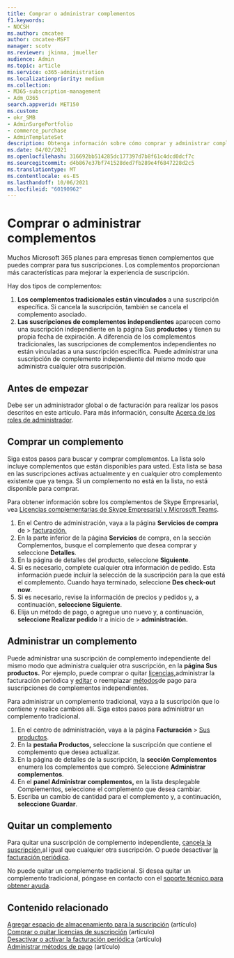 ```yaml
---
title: Comprar o administrar complementos
f1.keywords:
- NOCSH
ms.author: cmcatee
author: cmcatee-MSFT
manager: scotv
ms.reviewer: jkinma, jmueller
audience: Admin
ms.topic: article
ms.service: o365-administration
ms.localizationpriority: medium
ms.collection:
- M365-subscription-management
- Adm_O365
search.appverid: MET150
ms.custom:
- okr_SMB
- AdminSurgePortfolio
- commerce_purchase
- AdminTemplateSet
description: Obtenga información sobre cómo comprar y administrar complementos para su suscripción Microsoft 365 para empresas.
ms.date: 04/02/2021
ms.openlocfilehash: 316692bb514285dc177397d7b8f61c4dcd0dcf7c
ms.sourcegitcommit: d4b867e37bf741528ded7fb289e4f6847228d2c5
ms.translationtype: MT
ms.contentlocale: es-ES
ms.lasthandoff: 10/06/2021
ms.locfileid: "60190962"
---
```

# <a name="buy-or-manage-add-ons"></a>Comprar o administrar complementos

Muchos Microsoft 365 planes para empresas tienen complementos que puedes comprar para tus suscripciones. Los complementos proporcionan más características para mejorar la experiencia de suscripción.

Hay dos tipos de complementos:

1. **Los complementos tradicionales están vinculados** a una suscripción específica. Si cancela la suscripción, también se cancela el complemento asociado.
2. **Las suscripciones de complementos independientes** aparecen como una suscripción independiente en la página Sus **productos** y tienen su propia fecha de expiración. A diferencia de los complementos tradicionales, las suscripciones de complementos independientes no están vinculadas a una suscripción específica. Puede administrar una suscripción de complemento independiente del mismo modo que administra cualquier otra suscripción.

## <a name="before-you-begin"></a>Antes de empezar

Debe ser un administrador global o de facturación para realizar los pasos descritos en este artículo. Para más información, consulte [Acerca de los roles de administrador](../admin/add-users/about-admin-roles.md).

## <a name="buy-an-add-on"></a>Comprar un complemento

Siga estos pasos para buscar y comprar complementos. La lista solo incluye complementos que están disponibles para usted. Esta lista se basa en las suscripciones activas actualmente y en cualquier otro complemento existente que ya tenga. Si un complemento no está en la lista, no está disponible para comprar.

Para obtener información sobre los complementos de Skype Empresarial, vea [Licencias complementarias de Skype Empresarial y Microsoft Teams](/SkypeForBusiness/skype-for-business-and-microsoft-teams-add-on-licensing/skype-for-business-and-microsoft-teams-add-on-licensing).

1. En el Centro de administración, vaya a la página **Servicios de compra** de \> <a href="https://go.microsoft.com/fwlink/p/?linkid=868433" target="_blank">facturación.</a>
2. En la parte inferior de la  página **Servicios** de compra, en la sección Complementos, busque el complemento que desea comprar y seleccione **Detalles**.
3. En la página de detalles del producto, seleccione **Siguiente**.
4. Si es necesario, complete cualquier otra información de pedido. Esta información puede incluir la selección de la suscripción para la que está el complemento. Cuando haya terminado, seleccione **Des check-out now**.
5. Si es necesario, revise la información de precios y pedidos y, a continuación, **seleccione Siguiente**.
6. Elija un método de pago, o agregue uno nuevo y, a continuación, **seleccione Realizar pedido** Ir a inicio de  >  **administración.**

## <a name="manage-an-add-on"></a>Administrar un complemento

Puede administrar una suscripción de complemento independiente del mismo modo que administra cualquier otra suscripción, en la **página Sus productos.** Por ejemplo, puede comprar o quitar [licencias,](subscriptions/renew-your-subscription.md)administrar la facturación periódica y [editar](billing-and-payments/manage-payment-methods.md) o reemplazar [métodos](licenses/buy-licenses.md)de pago para suscripciones de complementos independientes.

Para administrar un complemento tradicional, vaya a la suscripción que lo contiene y realice cambios allí. Siga estos pasos para administrar un complemento tradicional.
  
1. En el centro de administración, vaya a la página **Facturación** \> <a href="https://go.microsoft.com/fwlink/p/?linkid=842054" target="_blank">Sus productos</a>.
2. En la **pestaña Productos,** seleccione la suscripción que contiene el complemento que desea actualizar.
3. En la página de detalles de la suscripción, la **sección Complementos** enumera los complementos que compró. Seleccione **Administrar complementos**.
4. En el **panel Administrar complementos,**  en la lista desplegable Complementos, seleccione el complemento que desea cambiar.
5. Escriba un cambio de cantidad para el complemento y, a continuación, **seleccione Guardar**.

## <a name="remove-an-add-on"></a>Quitar un complemento

Para quitar una suscripción de complemento independiente, [cancela la suscripción,](subscriptions/cancel-your-subscription.md)al igual que cualquier otra suscripción. O puede desactivar [la facturación periódica](subscriptions/renew-your-subscription.md).

No puede quitar un complemento tradicional. Si desea quitar un complemento tradicional, póngase en contacto con el [soporte técnico para obtener ayuda](../business-video/get-help-support.md).
  
## <a name="related-content"></a>Contenido relacionado

[Agregar espacio de almacenamiento para la suscripción](add-storage-space.md) (artículo)\
[Comprar o quitar licencias de suscripción](licenses/buy-licenses.md) (artículo)\
[Desactivar o activar la facturación periódica](subscriptions/renew-your-subscription.md#turn-recurring-billing-off-or-on) (artículo)\
[Administrar métodos de pago](billing-and-payments/manage-payment-methods.md) (artículo)
